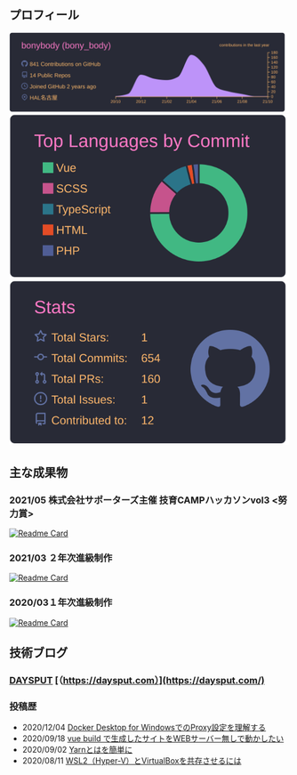 ## プロフィール

[![](https://raw.githubusercontent.com/bonybody/bonybody/main/profile-summary-card-output/dracula/0-profile-details.svg)](https://github.com/vn7n24fzkq/github-profile-summary-cards)
[![](https://raw.githubusercontent.com/bonybody/bonybody/main/profile-summary-card-output/dracula/2-most-commit-language.svg)](https://github.com/vn7n24fzkq/github-profile-summary-cards)
[![](https://raw.githubusercontent.com/bonybody/bonybody/main/profile-summary-card-output/dracula/3-stats.svg)](https://github.com/vn7n24fzkq/github-profile-summary-cards) 

## 主な成果物
### 2021/05 株式会社サポーターズ主催 技育CAMPハッカソンvol3 <努力賞>
[![Readme Card](https://github-readme-stats.vercel.app/api/pin/?username=bonybody&repo=giiku_camp_vol3)](https://github.com/bonybody/giiku_camp_vol3)

### 2021/03 ２年次進級制作
[![Readme Card](https://github-readme-stats.vercel.app/api/pin/?username=bonybody&repo=agri)](https://github.com/bonybody/agri)
### 2020/03１年次進級制作
[![Readme Card](https://github-readme-stats.vercel.app/api/pin/?username=bonybody&repo=spyral-market)](https://github.com/bonybody/spyral-market)

## 技術ブログ
### [DAYSPUT](https://daysput.com/) [（https://daysput.com）](https://daysput.com/)
### 投稿歴
 - 2020/12/04 [Docker Desktop for WindowsでのProxy設定を理解する](https://daysput.com/blogs/Environment/2020/1202.html)
 - 2020/09/18 [vue build で生成したサイトをWEBサーバー無しで動かしたい](https://daysput.com/blogs/Frontend/2020/vue_build_failed_public_path.html)
 - 2020/09/02 [Yarnとはを簡単に](https://daysput.com/blogs/Frontend/2020/yarn_about.html)
 - 2020/08/11 [WSL2（Hyper-V）とVirtualBoxを共存させるには](https://daysput.com/blogs/Environment/2020/0811.html#wsl2%E3%81%A8%E3%81%AF)
 
 
 

<!--
**bonybody/bonybody** is a ✨ _special_ ✨ repository because its `README.md` (this file) appears on your GitHub profile.

Here are some ideas to get you started:

- 🔭 I’m currently working on ...
- 🌱 I’m currently learning ...
- 👯 I’m looking to collaborate on ...
- 🤔 I’m looking for help with ...
- 💬 Ask me about ...
- 📫 How to reach me: ...
- 😄 Pronouns: ...
- ⚡ Fun fact: ...
-->

